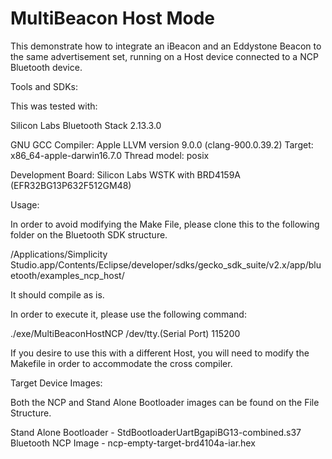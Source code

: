 # MultiBeacon Host Mode


This demonstrate how to integrate an iBeacon and an Eddystone Beacon to the same advertisement set, running on a Host device connected to a NCP Bluetooth device.

Tools and SDKs:

This was tested with:

Silicon Labs Bluetooth Stack 2.13.3.0


GNU GCC Compiler: Apple LLVM version 9.0.0 (clang-900.0.39.2)
Target: x86_64-apple-darwin16.7.0
Thread model: posix


Development Board: Silicon Labs WSTK with BRD4159A (EFR32BG13P632F512GM48)

Usage:

In order to avoid modifying the Make File, please clone this to the following folder on the Bluetooth SDK structure.

/Applications/Simplicity Studio.app/Contents/Eclipse/developer/sdks/gecko_sdk_suite/v2.x/app/bluetooth/examples_ncp_host/

It should compile as is.

In order to execute it, please use the following command:

./exe/MultiBeaconHostNCP /dev/tty.(Serial Port) 115200

If you desire to use this with a different Host, you will need to modify the Makefile in order to accommodate the cross compiler.

Target Device Images:

Both the NCP and Stand Alone Bootloader images can be found on the File Structure.

Stand Alone Bootloader - StdBootloaderUartBgapiBG13-combined.s37
Bluetooth NCP Image - ncp-empty-target-brd4104a-iar.hex

